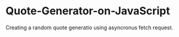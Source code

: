 # Quote-Generator-on-JavaScript
Creating a random quote generatio using asyncronus fetch request. 

